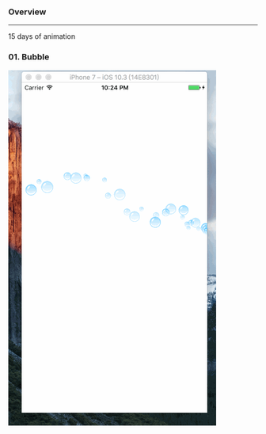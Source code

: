 ### Overview

-----

15 days of animation

### 01. Bubble

![](https://github.com/MrCieong/15daysOfAnimation/blob/master/gif/01_Bubble.gif)

